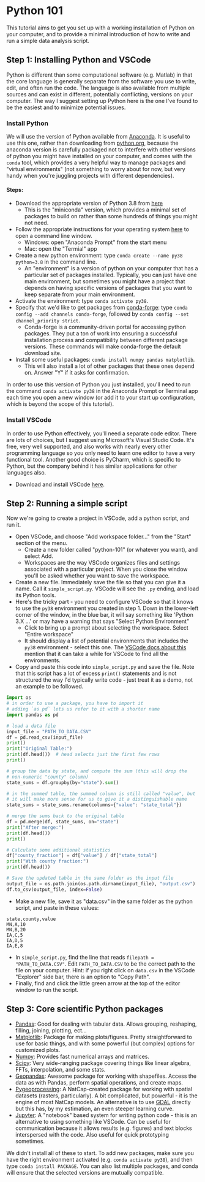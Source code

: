 # Python 101

This tutorial aims to get you set up with a working installation of Python on your computer, and to provide a minimal introduction of how to write and run a simple data analysis script.

## Step 1: Installing Python and VSCode

Python is different than some computational software (e.g. Matlab) in that the core language is generally separate from the software you use to write, edit, and often run the code. The language is also available from multiple sources and can exist in different, potentially conflicting, versions on your computer. The way I suggest setting up Python here is the one I've found to be the easiest and to minimize potential issues.

### Install Python
We will use the version of Python available from [Anaconda](https://www.anaconda.com/). It is useful to use this one, rather than downloading from [python.org](https://www.python.org), because the anaconda version is carefully packaged not to interfere with other versions of python you might have installed on your computer, and comes with the `conda` tool, which provides a very helpful way to manage packages and "virtual environments" (not something to worry about for now, but very handy when you're juggling projects with different dependencies).

#### Steps:

* Download the appropriate version of Python 3.8 from [here](https://docs.conda.io/en/latest/miniconda.html)
    - This is the "miniconda" version, which provides a minimal set of packages to build on rather than some hundreds of things you might not need. 
* Follow the appropriate instructions for your operating system [here](https://docs.conda.io/projects/conda/en/latest/user-guide/getting-started.html#starting-conda) to open a command line window.
    - Windows: open "Anaconda Prompt" from the start menu
    - Mac: open the "Termial" app
* Create a new python environment: type `conda create --name py38 python=3.8` in the command line. 
    - An "environment" is a version of python on your computer that has a particular set of packages installed. Typically, you can just have one main environment, but sometimes you might have a project that depends on having specific versions of packages that you want to keep separate from your main environment.
* Activate the environment: type `conda activate py38`.
* Specify that we'd like to get packages from [conda-forge](https://conda-forge.org/): type `conda config --add channels conda-forge`, followed by `conda config --set channel_priority strict`. 
    - Conda-forge is a community-driven portal for accessing python packages. They put a ton of work into ensuring a successful installation process and compatibility between different package versions. These commands will make conda-forge the default download site. 
* Install some useful packages: `conda install numpy pandas matplotlib`.
    - This will also install a lot of other packages that these ones depend on. Answer "Y" if it asks for confirmation.

In order to use this version of Python you just installed, you'll need to run the command `conda activate py38` in the Anaconda Prompt or Terminal app each time you open a new window (or add it to your start up configuration, which is beyond the scope of this tutorial).

### Install VSCode
In order to use Python effectively, you'll need a separate code editor. There are lots of choices, but I suggest using Microsoft's Visual Studio Code. It's free, very well supported, and also works with nearly every other programming language so you only need to learn one editor to have a very functional tool. Another good choice is PyCharm, which is specific to Python, but the company behind it has similar applications for other languages also.

* Download and install VSCode [here](https://code.visualstudio.com/).


## Step 2: Running a simple script 
Now we're going to create a project in VSCode, add a python script, and run it.

* Open VSCode, and choose "Add workspace folder..." from the "Start" section of the menu.
    - Create a new folder called "python-101" (or whatever you want), and select Add. 
    - Workspaces are the way VSCode organizes files and settings associated with a particular project. When you close the window you'll be asked whether you want to save the workspace.
* Create a new file. Immediately save the file so that you can give it a name. Call it `simple_script.py`. VSCode will see the `.py` ending, and load its Python tools. 
* Here's the tricky part - you need to configure VSCode so that it knows to use the `py38` environment you created in step 1. Down in the lower-left corner of the window, in the blue bar, it will say something like 'Python 3.X ...' or may have a warning that says "Select Python Environment"
    - Click to bring up a prompt about selecting the workspace. Select "Entire workspace"
    - It should display a list of potential environments that includes the `py38` environment - select this one. The [VSCode docs about this](https://code.visualstudio.com/docs/python/environments#_select-and-activate-an-environment) mention that it can take a while for VSCode to find all the environments.
* Copy and paste this code into `simple_script.py` and save the file. Note that this script has a lot of excess `print()` statements and is not structured the way I'd typically write code - just treat it as a demo, not an example to be followed.

```python
import os
# in order to use a package, you have to import it
# adding `as pd` lets us refer to it with a shorter name
import pandas as pd

# load a data file
input_file = "PATH_TO_DATA.CSV"
df = pd.read_csv(input_file)
print()
print("Original Table:")
print(df.head())  # head selects just the first few rows
print()

# group the data by state, and compute the sum (this will drop the 
# non-numeric "county" column)
state_sums = df.groupby(by="state").sum()

# in the summed table, the summed column is still called "value", but
# it will make more sense for us to give it a distinguishable name
state_sums = state_sums.rename(columns={"value": "state_total"})

# merge the sums back to the original table
df = pd.merge(df, state_sums, on="state")
print("After merge:")
print(df.head())
print()

# Calculate some additional statistics
df["county_fraction"] = df["value"] / df["state_total"]
print("With county fraction:")
print(df.head())

# Save the updated table in the same folder as the input file
output_file = os.path.join(os.path.dirname(input_file), "output.csv")
df.to_csv(output_file, index=False)
```

* Make a new file, save it as "data.csv" in the same folder as the python script, and paste in these values:

```csv
state,county,value
MN,A,10
MN,B,20
IA,C,5
IA,D,5
IA,E,8
```

* In `simple_script.py`, find the line that reads `filepath = "PATH_TO_DATA.CSV"`. Edit `PATH_TO_DATA.CSV` to be the correct path to the file on your computer. Hint: if you right click on `data.csv` in the VSCode "Explorer" side bar, there is an option to "Copy Path". 
* Finally, find and click the little green arrow at the top of the editor window to run the script.


## Step 3: Core scientific Python packages

* [Pandas](https://pandas.pydata.org/): Good for dealing with tabular data. Allows grouping, reshaping, filling, joining, plotting, ect...
* [Matplotlib](https://matplotlib.org/): Package for making plots/figures. Pretty straightforward to use for basic things, and with some powerful (but complex) options for customized plots.
* [Numpy](https://numpy.org/): Provides fast numerical arrays and matrices.
* [Scipy](https://scipy.org/): Very wide-ranging package covering things like linear algebra, FFTs, interpolation, and some stats. 
* [Geopandas](https://geopandas.org/): Awesome package for working with shapefiles. Access the data as with Pandas, perform spatial operations, and create maps. 
* [Pygeoprocessing](https://github.com/natcap/pygeoprocessing): A NatCap-created package for working with spatial datasets (rasters, particularly). A bit complicated, but powerful - it is the engine of most NatCap models. An alternative is to use [GDAL](https://pypi.org/project/GDAL/) directly but this has, by my estimation, an even steeper learning curve. 
* [Jupyter](https://jupyter.org/): A "notebook" based system for writing python code - this is an alternative to using something like VSCode. Can be useful for communication because it allows results (e.g. figures) and text blocks interspersed with the code. Also useful for quick prototyping sometimes.

We didn't install all of these to start. To add new packages, make sure you have the right environment activated (e.g. `conda activate py38`), and then type `conda install PACKAGE`. You can also list multiple packages, and conda will ensure that the selected versions are mutually compatible. 